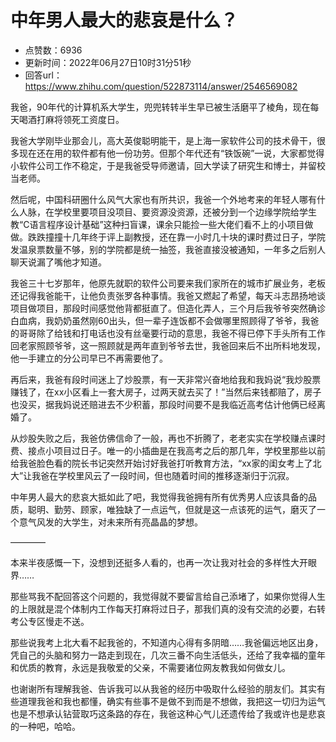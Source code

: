 # 中年男人最大的悲哀是什么？
- 点赞数：6936
- 更新时间：2022年06月27日10时31分51秒
- 回答url：https://www.zhihu.com/question/522873114/answer/2546569082
<body>
 <p data-pid="49GXgLjQ">我爸，90年代的计算机系大学生，兜兜转转半生早已被生活磨平了棱角，现在每天喝酒打麻将领死工资度日。</p>
 <p data-pid="3AlH6X_1">我爸大学刚毕业那会儿，高大英俊聪明能干，是上海一家软件公司的技术骨干，很多现在还在用的软件都有他一份功劳。但那个年代还有“铁饭碗”一说，大家都觉得小软件公司工作不稳定，于是我爸受导师邀请，回大学读了研究生和博士，并留校当老师。</p>
 <p data-pid="arRI8Fkr">然后呢，中国科研圈什么风气大家也有所共识，我爸一个外地考来的年轻人哪有什么人脉，在学校里要项目没项目、要资源没资源，还被分到一个边缘学院给学生教“C语言程序设计基础”这种扫盲课，课余只能捡一些大佬们看不上的小项目做做。跌跌撞撞十几年终于评上副教授，还在靠一小时几十块的课时费过日子，学院发温泉票数量不够，别的学院都是统一抽签，我爸直接没被通知，一年多之后别人聊天说漏了嘴他才知道。</p>
 <p data-pid="GDLXMlP8">我爸三十七岁那年，他原先就职的软件公司要来我们家所在的城市扩展业务，老板还记得我爸能干，让他负责张罗各种事情。我爸又燃起了希望，每天斗志昂扬地谈项目做项目，那段时间感觉他背都挺直了。但造化弄人，三个月后我爷爷突然确诊白血病，我奶奶虽然刚60出头，但一辈子连饭都不会做哪里照顾得了爷爷，我爸的哥哥除了给钱和打电话也没有丝毫要行动的意思，我爸不得已停下手头所有工作回老家照顾爷爷，这一照顾就是两年直到爷爷去世，我爸回来后不出所料地发现，他一手建立的分公司早已不再需要他了。</p>
 <p data-pid="omWkW3hd">再后来，我爸有段时间迷上了炒股票，有一天非常兴奋地给我和我妈说“我炒股票赚钱了，在xx小区看上一套大房子，过两天就去买了！”当然后来钱都赔了，房子也没买，据我妈说还赔进去不少积蓄，那段时间要不是我临近高考估计他俩已经离婚了。</p>
 <p data-pid="VVpDWJI7">从炒股失败之后，我爸仿佛信命了一般，再也不折腾了，老老实实在学校赚点课时费、接点小项目过日子。唯一的小插曲是在我高考之后的那几年，学校里那些以前给我爸脸色看的院长书记突然开始讨好我爸打听教育方法，“xx家的闺女考上了北大”让我爸在学校里风云了一段时间，但也随着时间的推移逐渐归于沉寂。</p>
 <p data-pid="-DIEKcfE">中年男人最大的悲哀大抵如此了吧，我觉得我爸拥有所有优秀男人应该具备的品质，聪明、勤劳、顾家，唯独缺了一点运气，但就是这一点该死的运气，磨灭了一个意气风发的大学生，对未来所有亮晶晶的梦想。</p>
 <p data-pid="DTtMvuAG">————<br></p>
 <p data-pid="rD4soDWN">本来半夜感慨一下，没想到还挺多人看的，也再一次让我对社会的多样性大开眼界……</p>
 <p data-pid="aBYRbU_X">那些骂我不配回答这个问题的，我觉得就不要留言给自己添堵了，如果你觉得人生的上限就是混个体制内工作每天打麻将过日子，那我们真的没有交流的必要，右转考公专区慢走不送。</p>
 <p data-pid="Dv3TTkAp">那些说我考上北大看不起我爸的，不知道内心得有多阴暗……我爸偏远地区出身，凭自己的头脑和努力一路走到现在，几次三番不向生活低头，还给了我幸福的童年和优质的教育，永远是我敬爱的父亲，不需要诸位网友教我如何做女儿。</p>
 <p data-pid="r4UljQmZ">也谢谢所有理解我爸、告诉我可以从我爸的经历中吸取什么经验的朋友们。其实有些道理我爸和我也都懂，确实有些事不是做不到而是不想做，我把这一切归为运气也是不想承认钻营取巧这条路的存在，我爸这种心气儿还遗传给了我或许也是悲哀的一种吧，哈哈。</p>
</body>